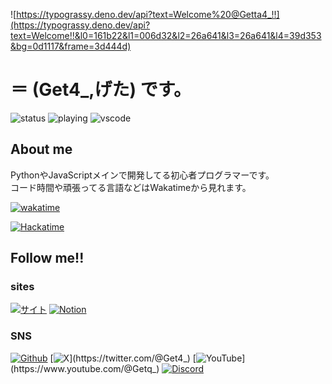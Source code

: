 ![https://typograssy.deno.dev/api?text=Welcome%20@Getta4_!!](https://typograssy.deno.dev/api?text=Welcome!!&l0=161b22&l1=006d32&l2=26a641&l3=26a641&l4=39d353&bg=0d1117&frame=3d444d)

# **＝ (Get4_,げた)** です。 #

![status](https://api.statusbadges.me/badge/status/957152000313786459) ![playing](https://api.statusbadges.me/badge/playing/957152000313786459) ![vscode](https://api.statusbadges.me/badge/vscode/957152000313786459)

## About me ##

PythonやJavaScriptメインで開発してる初心者プログラマーです。  
コード時間や頑張ってる言語などはWakatimeから見れます。  

[![wakatime](https://wakatime.com/badge/user/be6dbf3e-4d04-4ceb-981a-b683c45b90c0.svg)](https://wakatime.com/@be6dbf3e-4d04-4ceb-981a-b683c45b90c0)

[![Hackatime](https://github-readme-stats.hackclub.dev/api/wakatime?username=5954&api_domain=hackatime.hackclub.com&theme=github_dark_dimmed&custom_title=Hackatime+Stats&layout=compact&cache_seconds=0&langs_count=8
)](https://hackatime.hackclub.com/)

## Follow me!! ##

<!-- 旧バッジ
[![twitter](https://badgen.net/badge/icon/Twitter?icon=twitter&label)](https://twitter.com/Get4_)
[![youtube](https://badgen.net/badge/icon/YouTube?icon=chrome&label&color=red)](https://youtube.com/@Getq_)
[![github](https://badgen.net/badge/icon/Github?icon=github&label&color=black)](https://github.com/Getta4)
-->
<!--バッジは https://shields.io/badges/static-badge で作れます https://note.com/sphere_/n/n3e58818ccf5c とか見るとわかりやすい-->

### sites ###

[![サイト](https://img.shields.io/badge/gtnk.xyz-272727?style=flat&logo=homepage&logoColor=fff&labelColor=%234285F4&color=383838&link=https%3A%2F%2FGetan9.com%2FWeb%2F)](https://gtnk.xyz)
[![Notion](https://img.shields.io/badge/音ゲー設置情報-272727?style=flat&logo=notion&logoColor=fff&labelColor=%23202020&color=383838&link=https://get4.notion.site/)](https://get4.notion.site/)  

### SNS ###

[![Github](https://img.shields.io/badge/%2FGetta4-272727?style=flat&logo=github&logoColor=fff&labelColor=272727&color=383838&link=https%3A%2F%2Fgithub.com%2FGetta4%2F)](https://github.com/Getta4)
[![X](https://img.shields.io/badge/%40Get4__-272727?style=flat&logo=X&logoColor=fff&labelColor=060708&color=383838&link=https%3A%2F%2Fx.com%2FGet4_)](https://twitter.com/@Get4_)
[![YouTube](https://img.shields.io/badge/%40Getq__-272727?style=flat&logo=youtube&logoColor=fff&labelColor=D94030&color=383838&link=https%3A%2F%2Fwww.youtube.com%2F%40Getq_)](https://www.youtube.com/@Getq_)
[![Discord](https://img.shields.io/badge/get4__-272727?style=flat&logo=Discord&logoColor=fff&labelColor=%235865F2&color=383838)](https://discord.com/app/)



<!--
**Getta4/Getta4** is a ✨ _special_ ✨ repository because its `README.md` (this file) appears on your GitHub profile.

Here are some ideas to get you started:

- 🔭 I’m currently working on ...
- 🌱 I’m currently learning ...
- 👯 I’m looking to collaborate on ...
- 🤔 I’m looking for help with ...
- 💬 Ask me about ...
- 📫 How to reach me: ...
- 😄 Pronouns: ...
- ⚡ Fun fact: ...
-->
